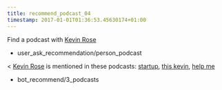 ```yaml
---
title: recommend_podcast_04
timestamp: 2017-01-01T01:36:53.45630174+01:00
---
```


Find a podcast with [Kevin Rose](person)
* user_ask_recommendation/person_podcast

< [Kevin Rose](person) is mentioned in these podcasts: [startup](podcast_title#1), [this kevin](podcast_title#2), [help me](podcast_title#3)
* bot_recommend/3_podcasts
